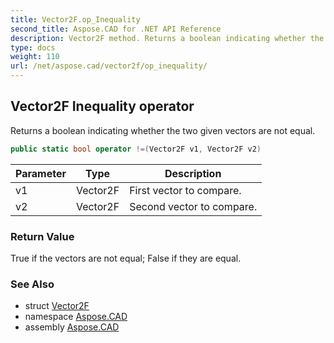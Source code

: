 ```yaml
---
title: Vector2F.op_Inequality
second_title: Aspose.CAD for .NET API Reference
description: Vector2F method. Returns a boolean indicating whether the two given vectors are not equal
type: docs
weight: 110
url: /net/aspose.cad/vector2f/op_inequality/
---
```

## Vector2F Inequality operator

Returns a boolean indicating whether the two given vectors are not equal.

```csharp
public static bool operator !=(Vector2F v1, Vector2F v2)
```

| Parameter | Type | Description |
| --- | --- | --- |
| v1 | Vector2F | First vector to compare. |
| v2 | Vector2F | Second vector to compare. |

### Return Value

True if the vectors are not equal; False if they are equal.

### See Also

* struct [Vector2F](../)
* namespace [Aspose.CAD](../../../aspose.cad/)
* assembly [Aspose.CAD](../../../)


